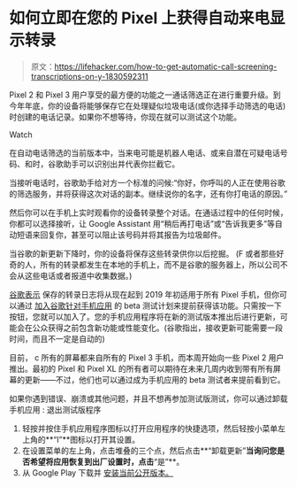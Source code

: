 # 如何立即在您的 Pixel 上获得自动来电显示转录

> 原文：<https://lifehacker.com/how-to-get-automatic-call-screening-transcriptions-on-y-1830592311>

Pixel 2 和 Pixel 3 用户享受的最方便的功能之一通话筛选正在进行重要升级。到今年年底，你的设备将能够保存它在处理疑似垃圾电话(或你选择手动筛选的电话)时创建的电话记录。如果你不想等待，你现在就可以测试这个功能。

Watch

在自动电话筛选的当前版本中，当来电可能是机器人电话、或来自潜在可疑电话号码、和时，谷歌助手可以识别出并代表你拦截它。

当接听电话时，谷歌助手给对方一个标准的问候:“你好，你呼叫的人正在使用谷歌的筛选服务，并将获得这次对话的副本。继续说你的名字，还有你打电话的原因。”

然后你可以在手机上实时观看你的设备转录整个对话。在通话过程中的任何时候，你都可以选择接听，让 Google Assistant 用“稍后再打电话”或“告诉我更多”等自动短语来回复你，甚至可以阻止该号码并将其报告为垃圾邮件。

当谷歌的新更新下降时，你的设备将保存这些转录供你以后挖掘。 (F 或者那些好奇的人，所有的转录都发生在本地的手机上，而不是谷歌的服务器上，所以公司不会从这些电话或者报道中收集数据。)

[谷歌表示](https://support.google.com/pixelphone/forum/AAAAb4-OgUsoY4-S4r1fsw/) 保存的转录日志将从现在起到 2019 年初适用于所有 Pixel 手机，但你可以通过 [加入谷歌针对手机应用](https://play.google.com/apps/testing/com.google.android.dialer) 的 beta 测试计划来提前获得该功能。只需按一下按钮，您就可以加入了。您的手机应用程序将在新的测试版本推出后进行更新，可能会在公众获得之前包含新功能或性能变化。(谷歌指出，接收更新可能需要一段时间，而且不一定是自动的)

目前， c 所有的屏幕都来自所有的 Pixel 3 手机，而本周开始向一些 Pixel 2 用户推出。最初的 Pixel 和 Pixel XL 的所有者可以期待在未来几周内收到带有所有屏幕的更新——不过，他们也可以通过成为手机应用的 beta 测试者来提前看到它。

如果你遇到错误、崩溃或其他问题，并且不想再参加测试版测试，你可以通过卸载手机应用 :
退出测试版程序

1.  轻按并按住手机应用程序图标以打开应用程序的快捷选项，然后轻按小菜单左上角的**“I”**图标以打开其设置。
2.  在设置菜单的左上角，点击堆叠的三个点，然后点击**“卸载更新”**当询问您是否希望将应用恢复到出厂设置时，点击**“是”**。
3.  从 Google Play 下载并 [安装当前公开版本。](https://play.google.com/store/apps/details?id=com.google.android.dialer)